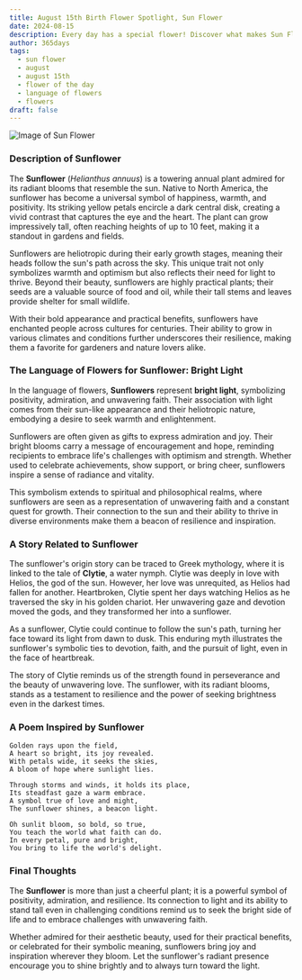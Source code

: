 ```yaml
---
title: August 15th Birth Flower Spotlight, Sun Flower
date: 2024-08-15
description: Every day has a special flower! Discover what makes Sun Flower unique as today’s birth flower and its symbolic meaning.
author: 365days
tags:
  - sun flower
  - august
  - august 15th
  - flower of the day
  - language of flowers
  - flowers
draft: false
---
```


![Image of Sun Flower](https://cdn.pixabay.com/photo/2018/08/22/13/46/sunflower-3623668_640.jpg#center)


### Description of Sunflower

The **Sunflower** (_Helianthus annuus_) is a towering annual plant admired for its radiant blooms that resemble the sun. Native to North America, the sunflower has become a universal symbol of happiness, warmth, and positivity. Its striking yellow petals encircle a dark central disk, creating a vivid contrast that captures the eye and the heart. The plant can grow impressively tall, often reaching heights of up to 10 feet, making it a standout in gardens and fields.

Sunflowers are heliotropic during their early growth stages, meaning their heads follow the sun's path across the sky. This unique trait not only symbolizes warmth and optimism but also reflects their need for light to thrive. Beyond their beauty, sunflowers are highly practical plants; their seeds are a valuable source of food and oil, while their tall stems and leaves provide shelter for small wildlife.

With their bold appearance and practical benefits, sunflowers have enchanted people across cultures for centuries. Their ability to grow in various climates and conditions further underscores their resilience, making them a favorite for gardeners and nature lovers alike.

### The Language of Flowers for Sunflower: Bright Light

In the language of flowers, **Sunflowers** represent **bright light**, symbolizing positivity, admiration, and unwavering faith. Their association with light comes from their sun-like appearance and their heliotropic nature, embodying a desire to seek warmth and enlightenment.

Sunflowers are often given as gifts to express admiration and joy. Their bright blooms carry a message of encouragement and hope, reminding recipients to embrace life's challenges with optimism and strength. Whether used to celebrate achievements, show support, or bring cheer, sunflowers inspire a sense of radiance and vitality.

This symbolism extends to spiritual and philosophical realms, where sunflowers are seen as a representation of unwavering faith and a constant quest for growth. Their connection to the sun and their ability to thrive in diverse environments make them a beacon of resilience and inspiration.

### A Story Related to Sunflower

The sunflower's origin story can be traced to Greek mythology, where it is linked to the tale of **Clytie**, a water nymph. Clytie was deeply in love with Helios, the god of the sun. However, her love was unrequited, as Helios had fallen for another. Heartbroken, Clytie spent her days watching Helios as he traversed the sky in his golden chariot. Her unwavering gaze and devotion moved the gods, and they transformed her into a sunflower.

As a sunflower, Clytie could continue to follow the sun's path, turning her face toward its light from dawn to dusk. This enduring myth illustrates the sunflower's symbolic ties to devotion, faith, and the pursuit of light, even in the face of heartbreak.

The story of Clytie reminds us of the strength found in perseverance and the beauty of unwavering love. The sunflower, with its radiant blooms, stands as a testament to resilience and the power of seeking brightness even in the darkest times.

### A Poem Inspired by Sunflower

```
Golden rays upon the field,  
A heart so bright, its joy revealed.  
With petals wide, it seeks the skies,  
A bloom of hope where sunlight lies.  

Through storms and winds, it holds its place,  
Its steadfast gaze a warm embrace.  
A symbol true of love and might,  
The sunflower shines, a beacon light.  

Oh sunlit bloom, so bold, so true,  
You teach the world what faith can do.  
In every petal, pure and bright,  
You bring to life the world's delight.  
```

### Final Thoughts

The **Sunflower** is more than just a cheerful plant; it is a powerful symbol of positivity, admiration, and resilience. Its connection to light and its ability to stand tall even in challenging conditions remind us to seek the bright side of life and to embrace challenges with unwavering faith.

Whether admired for their aesthetic beauty, used for their practical benefits, or celebrated for their symbolic meaning, sunflowers bring joy and inspiration wherever they bloom. Let the sunflower's radiant presence encourage you to shine brightly and to always turn toward the light.